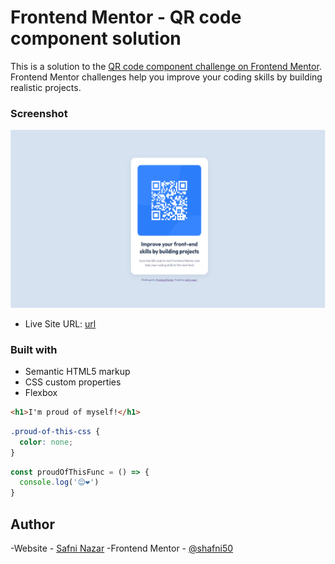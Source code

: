 # Frontend Mentor - QR code component solution

This is a solution to the [QR code component challenge on Frontend Mentor](https://www.frontendmentor.io/challenges/qr-code-component-iux_sIO_H). Frontend Mentor challenges help you improve your coding skills by building realistic projects. 

### Screenshot

![](./screenshot.png)


- Live Site URL: [url](https://shafni50.github.io/qrcardcomponent/)


### Built with

- Semantic HTML5 markup
- CSS custom properties
- Flexbox

```html
<h1>I'm proud of myself!</h1>
```
```css
.proud-of-this-css {
  color: none;
}
```
```js
const proudOfThisFunc = () => {
  console.log('😌❤')
}
```

## Author

-Website - [Safni Nazar](https://linktr.ee/shafni50)
-Frontend Mentor - [@shafni50](https://www.frontendmentor.io/profile/shafni50)
